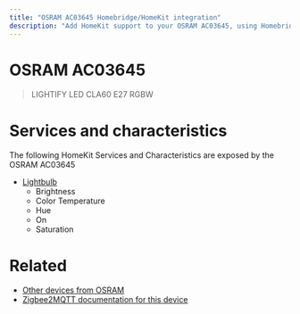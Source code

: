 ```yaml
---
title: "OSRAM AC03645 Homebridge/HomeKit integration"
description: "Add HomeKit support to your OSRAM AC03645, using Homebridge, Zigbee2MQTT and homebridge-z2m."
---
```

<!---
This file has been GENERATED using src/docgen/docgen.ts
DO NOT EDIT THIS FILE MANUALLY!
-->
# OSRAM AC03645
> LIGHTIFY LED CLA60 E27 RGBW


# Services and characteristics
The following HomeKit Services and Characteristics are exposed by
the OSRAM AC03645

* [Lightbulb](../../light.md)
  * Brightness
  * Color Temperature
  * Hue
  * On
  * Saturation


# Related
* [Other devices from OSRAM](../index.md#osram)
* [Zigbee2MQTT documentation for this device](https://www.zigbee2mqtt.io/devices/AC03645.html)